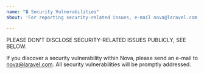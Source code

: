 ```yaml
---
name: "🔒 Security Vulnerabilities"
about: 'For reporting security-related issues, e-mail nova@laravel.com'

---
```


PLEASE DON'T DISCLOSE SECURITY-RELATED ISSUES PUBLICLY, SEE BELOW.

If you discover a security vulnerability within Nova, please send an e-mail to nova@laravel.com. All security vulnerabilities will be promptly addressed.